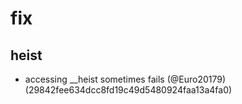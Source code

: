 # fix

## heist

* accessing __heist sometimes fails (@Euro20179) (29842fee634dcc8fd19c49d5480924faa13a4fa0)


